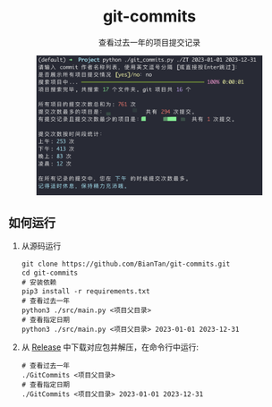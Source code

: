 <div align="center">
    <h1>git-commits</h1>
    <p>查看过去一年的项目提交记录<br/><p/>
    <img src="./assets/1.png" width="80%" />
</div>


## 如何运行

1. 从源码运行

   ```shell
   git clone https://github.com/BianTan/git-commits.git
   cd git-commits
   # 安装依赖
   pip3 install -r requirements.txt
   # 查看过去一年
   python3 ./src/main.py <项目父目录>
   # 查看指定日期
   python3 ./src/main.py <项目父目录> 2023-01-01 2023-12-31
   ```

2. 从 [Release](https://github.com/BianTan/git-commits/releases/latest) 中下载对应包并解压，在命令行中运行:

   ```shell
   # 查看过去一年
   ./GitCommits <项目父目录>
   # 查看指定日期
   ./GitCommits <项目父目录> 2023-01-01 2023-12-31
   ```
